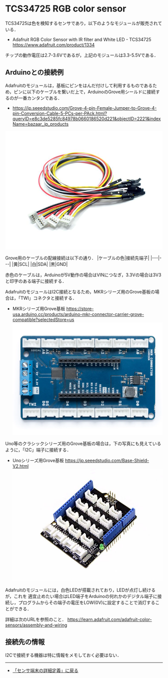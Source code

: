 # TCS34725 RGB color sensor

TCS34725は色を検知するセンサであり，以下のようなモジュールが販売されている．

- Adafruit RGB Color Sensor with IR filter and White LED - TCS34725 https://www.adafruit.com/product/1334


チップの動作電圧は2.7-3.6Vであるが，上記のモジュールは3.3-5.5Vである．

## Arduinoとの接続例

Adafruitのモジュールは，基板にピンをはんだ付けして利用するものであるため，ピンに以下のケーブルを繋いだ上で，ArduinoのGrove用シールドに接続するのが一番カンタンである．

- https://jp.seeedstudio.com/Grove-4-pin-Female-Jumper-to-Grove-4-pin-Conversion-Cable-5-PCs-per-PAck.html?queryID=e8c3de5285fc84978b0660186520d221&objectID=2221&indexName=bazaar_jp_products

![Groveメスピンケーブル](../../images/Groveメスピンケーブル.jpg)

Grove用のケーブルの配線接続は以下の通り．
|ケーブルの色|接続先端子|
|---|---|
|黄|SCL|
|白|SDA|
|黒|GND|

赤色のケーブルは，Arduinoが5V動作の場合はVINにつなぎ，3.3Vの場合は3V3と印字のある端子に接続する．


AdafruitのモジュールはI2C接続となるため，MKRシリーズ用のGrove基板の場合は，「TWI」コネクタと接続する．

- MKRシリーズ用Grove基板 https://store-usa.arduino.cc/products/arduino-mkr-connector-carrier-grove-compatible?selectedStore=us
![MKRシリーズGrove基板](../../images/MKR_carrier.png)

Uno等のクラシックシリーズ用のGrove基板の場合は，下の写真にも見えているように，「I2C」端子に接続する．
- Unoシリーズ用Grove基板  https://jp.seeedstudio.com/Base-Shield-V2.html 
![UnoシリーズGrove基板](../../images/Groveシールド.jpg)

Adafruitのモジュールには，白色LEDが搭載されており，LEDが点灯し続けるが，これを
適宜止めたい場合はLED端子をArduinoの何れかのデジタル端子に接続し，プログラムからその端子の電圧をLOW(0V)に設定することで消灯することができる．

詳細は次のURLを参照のこと．
https://learn.adafruit.com/adafruit-color-sensors/assembly-and-wiring



## 接続先の情報

I2Cで接続する機器は特に情報をメモしておく必要はない．

***

- [「センサ端末の詳細定義」に戻る](../SensorSelection.md)


